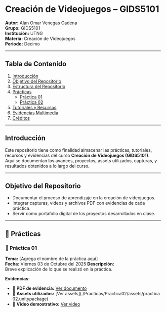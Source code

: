 # Creación de Videojuegos – GIDS5101

**Autor:** Alan Omar Venegas Cadena  
**Grupo:** GIDS5101  
**Institución:** UTNG  
**Materia:** Creación de Videojuegos  
**Periodo:** Decimo

---

##  Tabla de Contenido

1. [Introducción](#introducción)
2. [Objetivo del Repositorio](#objetivo-del-repositorio)
3. [Estructura del Repositorio](#estructura-del-repositorio)
4. [Prácticas](#prácticas)
   - [Práctica 01](#práctica-01)
   - [Práctica 02](#práctica-02)
5. [Tutoriales y Recursos](#tutoriales-y-recursos)
6. [Evidencias Multimedia](#evidencias-multimedia)
7. [Créditos](#créditos)

---

##  Introducción

Este repositorio tiene como finalidad almacenar las prácticas, tutoriales, recursos y evidencias del curso **Creación de Videojuegos (GIDS5101)**.  
Aquí se documentan los avances, proyectos, assets utilizados, capturas, y resultados obtenidos a lo largo del curso.

---

##  Objetivo del Repositorio

- Documentar el proceso de aprendizaje en la creación de videojuegos.  
- Integrar capturas, videos y archivos PDF con evidencias de cada práctica.  
- Servir como portafolio digital de los proyectos desarrollados en clase.

---
## 🧩 Prácticas

### 🧠 Práctica 01  
**Tema:** [Agrega el nombre de la práctica aquí]  
**Fecha:** Viernes 03 de Octubre del 2025 
**Descripción:**  
Breve explicación de lo que se realizó en la práctica.

**Evidencias:**  
- 📄 **PDF de evidencia:** [Ver documento](./Practicas/Practica02/Practica02.pdf)  
- 🧰 **Assets utilizados:** [Ver assets](./Practicas/Practica02/assets/practica 02.unitypackage) 
- 🎥 **Video demostrativo:** [Ver video](#)  



